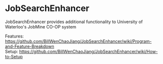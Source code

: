 JobSearchEnhancer
=================

JobSearchEnhancer provides additional functionality to University of Waterloo's JobMine CO-OP system


Features: <https://github.com/BillWenChaoJiang/JobSearchEnhancer/wiki/Program-and-Feature-Breakdown><br>
Setup: <https://github.com/BillWenChaoJiang/JobSearchEnhancer/wiki/How-to-Setup><br>
